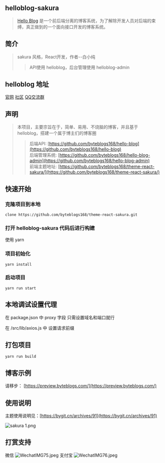 ## helloblog-sakura
> [Hello Blog](http://helloblog.byteblogs.com/) 是一个前后端分离的博客系统，为了解除开发人员对后端的束缚，真正做到的一个面向接口开发的博客系统。

## 简介

> sakura 风格，React开发，作者--白小纯
>> API使用 helloblog，后台管理使用 helloblog-admin

## helloblog 地址

[官网](http://helloblog.byteblogs.com/) [社区](https://byteblogs.com/) [QQ交流群](https://shang.qq.com/wpa/qunwpa?idkey=4f8653da80e632ef86ca1d57ccf8751602940d1036c79b04a3a5bc668adf8864)

## 声明
 
>  本项目，主要宗旨在于，简单、易用、不烧脑的博客，并且基于helloblog，搭建一个属于博主们的博客圈
>> 后端API: [https://github.com/byteblogs168/hello-blog](https://github.com/byteblogs168/hello-blog)<br/>
>> 后端管理系统: [https://github.com/byteblogs168/hello-blog-admin](https://github.com/byteblogs168/hello-blog-admin)<br/>
>> 前端主题地址: [https://github.com/byteblogs168/theme-react-sakura/](https://github.com/byteblogs168/theme-react-sakura/)<br/>

## 快速开始

### 克隆项目到本地

```language
clone https://github.com/byteblogs168/theme-react-sakura.git
```
### 打开 helloblog-sakura 代码后进行构建

使用 yarn

### 项目初始化
```language
yarn install 
```

### 启动项目

```language
yarn run start
```
## 本地调试设置代理

在 package.json 中 proxy 字段 只需设置域名和端口就行<br/>

在 /src/lib/axios.js 中 设置请求前缀

## 打包项目

```language
yarn run build
```

## 博客示例

请移步： [https://preview.byteblogs.com/](https://preview.byteblogs.com/)

## 使用说明

主题使用说明见：[https://bygit.cn/archives/91](https://bygit.cn/archives/91)

![sakura 1.png](https://image.bygit.cn/helloblog/image/sakura.png)

## 打赏支持
微信
![WechatIMG75.jpeg](https://image.bygit.cn/wxewm.png)
支付宝
![WechatIMG76.jpeg](https://image.bygit.cn/helloblog/image/95f755c9-4289-4c76-bac1-9e30ae6424e6.png)
